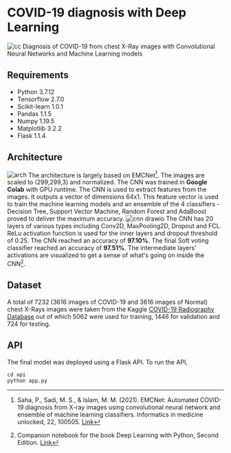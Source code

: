 # COVID-19 diagnosis with Deep Learning
![cc](https://user-images.githubusercontent.com/59311154/147398688-76671fcf-ba72-46ab-b5e5-00b31046c623.png)
Diagnosis of COVID-19 from chest X-Ray images with Convolutional Neural Networks and Machine Learning models
## Requirements
- Python 3.7.12
- Tensorflow 2.7.0
- Scikit-learn 1.0.1
- Pandas 1.1.5
- Numpy 1.19.5
- Matplotlib 3.2.2
- Flask 1.1.4

## Architecture
![arch](https://user-images.githubusercontent.com/59311154/147398860-dda20cb7-51b2-4725-9cd3-48074a728e4b.png)
The architecture is largely based on EMCNet[^1]. The images are scaled to (299,299,3) and normalized. The CNN was trained in **Google Colab** with GPU runtime. The CNN is used to extract features from the images. It outputs a vector of dimensions 64x1. This feature vector is used to train the machine learning models and an ensemble of the 4 classifiers - Decision Tree, Support Vector Machine, Random Forest and AdaBoost proved to deliver the maximum accuracy.
![cnn drawio](https://user-images.githubusercontent.com/59311154/147398969-ec2a7644-5928-4300-beed-d7e98a98aa36.png)
The CNN has 20 layers of various types including Conv2D, MaxPooling2D, Dropout and FCL. ReLu activation function is used for the inner layers and dropout threshold of 0.25. The CNN reached an accuracy of **97.10%**. The final Soft voting classifier reached an accuracy of **97.51%**. The intermediate layers' activations are visualized to get a sense of what's going on inside the CNN[^2].

## Dataset
A total of 7232 (3616 images of COVID-19 and 3616 images of Normal) chest X-Rays images were taken from the Kaggle [COVID-19 Radiography Database](https://www.kaggle.com/tawsifurrahman/covid19-radiography-database) out of which 5062 were used for training, 1446 for validation and 724 for testing.

## API
The final model was deployed using a Flask API. To run the API,
```
cd api
python app.py
```

[^1]: Saha, P., Sadi, M. S., & Islam, M. M. (2021). EMCNet: Automated COVID-19 diagnosis from X-ray images using convolutional neural network and ensemble of machine learning classifiers. Informatics in medicine unlocked, 22, 100505. [Link](https://www.sciencedirect.com/science/article/pii/S2352914820306560)
[^2]: Companion notebook for the book Deep Learning with Python, Second Edition. [Link](https://github.com/fchollet/deep-learning-with-python-notebooks/blob/master/chapter09_part03_interpreting-what-convnets-learn.ipynb)
